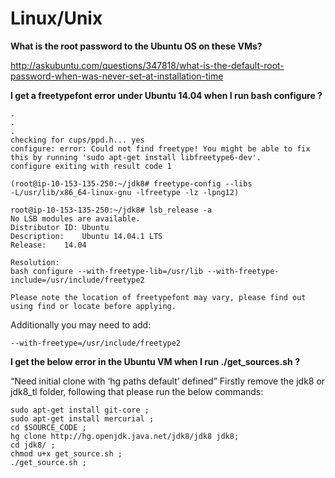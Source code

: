 # Linux/Unix

**What is the root password to the Ubuntu OS on these VMs?**

http://askubuntu.com/questions/347818/what-is-the-default-root-password-when-was-never-set-at-installation-time

**I get a freetypefont error under Ubuntu 14.04 when I run bash configure ?**
```text
.
.
.
checking for cups/ppd.h... yes
configure: error: Could not find freetype! You might be able to fix this by running 'sudo apt-get install libfreetype6-dev'. 
configure exiting with result code 1

(root@ip-10-153-135-250:~/jdk8# freetype-config --libs
-L/usr/lib/x86_64-linux-gnu -lfreetype -lz -lpng12)

root@ip-10-153-135-250:~/jdk8# lsb_release -a
No LSB modules are available.
Distributor ID:	Ubuntu
Description:	Ubuntu 14.04.1 LTS
Release:	14.04

Resolution:
bash configure --with-freetype-lib=/usr/lib --with-freetype-include=/usr/include/freetype2

Please note the location of freetypefont may vary, please find out using find or locate before applying.
```

Additionally you may need to add:
```
--with-freetype=/usr/include/freetype2
```

**I get the below error in the Ubuntu VM when I run ./get_sources.sh ?**

“Need initial clone with ‘hg paths default’ defined”
Firstly remove the jdk8 or jdk8_tl folder, following that please run the below commands:

```
sudo apt-get install git-core ;
sudo apt-get install mercurial ;
cd $SOURCE_CODE ;
hg clone http://hg.openjdk.java.net/jdk8/jdk8 jdk8;
cd jdk8/ ;
chmod u+x get_source.sh ;
./get_source.sh ;
```